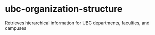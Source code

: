 ubc-organization-structure
==========================

Retrieves hierarchical information for UBC departments, faculties, and campuses

